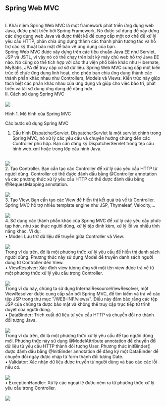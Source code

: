 <h2>Spring Web MVC</h2>
<br>
I.	Khái niệm
Spring Web MVC là một framework phát triển ứng dụng web Java, được phát triển bởi Spring Framework. Nó được sử dụng để xây dựng các ứng dụng web Java và được thiết kế để cung cấp một cơ chế để xử lý yêu cầu HTTP, phân chia ứng dụng thành các thành phần tương tác và hỗ trợ các kỹ thuật bảo mật để bảo vệ ứng dụng của bạn. <br>
Spring Web MVC được xây dựng trên các tiêu chuẩn Java EE như Servlet, JSP và JSTL, vì vậy nó có thể chạy trên bất kỳ máy chủ web hỗ trợ Java EE nào. Nó cũng có thể tích hợp với các thư viện phổ biến khác như Hibernate, MyBatis, JPA để truy cập cơ sở dữ liệu.
Spring Web MVC cung cấp một kiến trúc tổ chức ứng dụng linh hoạt, cho phép bạn chia ứng dụng thành các thành phần khác nhau như Controllers, Models và Views. Kiến trúc này giúp tách biệt các phần khác nhau của ứng dụng và giúp cho việc bảo trì, phát triển và tái sử dụng ứng dụng dễ dàng hơn.<br>
II.	Cách sử dụng Spring MVC
<br><br>
<img src="https://user-images.githubusercontent.com/117910903/237563414-28065b35-81fc-4050-bc31-f254b244d4a5.png">
<br>
 
Hình 1. Mô hình của Spring MVC
<br>

Các bước sử dụng Spring MVC<br>
1.	Cấu hình DispatcherServlet. DispatcherServlet là một servlet chính trong Spring MVC, nó xử lý các yêu cầu và chuyển hướng chúng đến các Controller phù hợp. Bạn cần đăng ký DispatcherServlet trong tệp cấu hình web.xml hoặc trong lớp cấu hình Java.<br><br>
 <img src="https://user-images.githubusercontent.com/117910903/237563925-211e6102-7723-44ef-9d0e-c889f675c635.png">
<br>
2.	Tạo Controller. Bạn cần tạo các Controller để xử lý các yêu cầu HTTP từ người dùng. Controller có thể được đánh dấu bằng @Controller annotation và các phương thức xử lý yêu cầu HTTP có thể được đánh dấu bằng @RequestMapping annotation.<br><br>
  <img src="https://user-images.githubusercontent.com/117910903/237564188-b5329705-27fd-485f-a046-e6100e95bcac.png">
<br>
3.	Tạo View. Bạn cần tạo các View để hiển thị kết quả trả về từ Controller. Spring MVC hỗ trợ nhiều template engine như JSP, Thymeleaf, Velocity,...<br><br>
  <img src="https://user-images.githubusercontent.com/117910903/237564210-0f191cd8-1b18-41cb-bb37-d68999a749a2.png">
<br>
4.	Sử dụng các thành phần khác của Spring MVC để xử lý các yêu cầu phức tạp hơn, như xác thực người dùng, xử lý tệp đính kèm, xử lý lỗi và nhiều tính năng khác. Ví dụ:<br>
•	Model: Lưu trữ dữ liệu để truyền giữa Controller và View.<br><br>
  <img src="https://user-images.githubusercontent.com/117910903/237564229-c323a330-9801-4c31-912c-d942e54d7ab3.png">
<br>
Trong ví dụ trên, đó là một phương thức xử lý yêu cầu để hiển thị danh sách người dùng. Phương thức này sử dụng Model để truyền danh sách người dùng từ Controller đến View.<br>
•	ViewResolver: Xác định view tương ứng với một tên view được trả về từ một phương thức xử lý yêu cầu trong Controller.<br><br>
  <img src="https://user-images.githubusercontent.com/117910903/237564237-f6cfa2c2-5ef9-4dcf-b606-60cc207412bb.png">
<br>
Trong ví dụ này, chúng ta sử dụng InternalResourceViewResolver, một ViewResolver được cung cấp sẵn bởi Spring MVC, để tìm kiếm và trả về các tệp JSP trong thư mục "/WEB-INF/views/". Điều này đảm bảo rằng các tệp JSP của chúng ta được bảo mật và không thể truy cập trực tiếp từ trình duyệt của người dùng.<br>
•	DataBinder: Trích xuất dữ liệu từ yêu cầu HTTP và chuyển đổi nó thành đối tượng Java.<br><br>
  <img src="https://user-images.githubusercontent.com/117910903/237564247-0fc7a6c6-cde9-4481-b058-e069cd1cad4e.png">
<br>
Trong ví dụ trên, đó là một phương thức xử lý yêu cầu để tạo người dùng mới. Phương thức này sử dụng @ModelAttribute annotation để chuyển đổi dữ liệu từ yêu cầu HTTP thành đối tượng User. Phương thức initBinder() được đánh dấu bằng @InitBinder annotation để đăng ký một DataBinder để chuyển đổi ngày được nhập từ form thành đối tượng Date.<br>
•	Validator: Xác nhận dữ liệu được truyền từ người dùng và báo cáo các lỗi nếu có.<br><br>
  <img src="https://user-images.githubusercontent.com/117910903/237563925-211e6102-7723-44ef-9d0e-c889f675c635.png">
<br>
•	ExceptionHandler: Xử lý các ngoại lệ được ném ra từ phương thức xử lý yêu cầu trong Controller.<br><br>
  <img src="https://user-images.githubusercontent.com/117910903/237564258-5dd002fc-bd5d-48bb-bace-baf1607a19a0.png">
<br>

